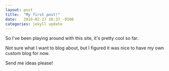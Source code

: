 ```yaml
---
layout: post
title:  "My first post!"
date:   2016-02-27 16:37 -0500
categories: jekyll update
---
```

So I've been playing around with this site, it's pretty cool so far.

Not sure what I want to blog about, but I figured it was nice to have my own custom blog for now.

Send me ideas please!